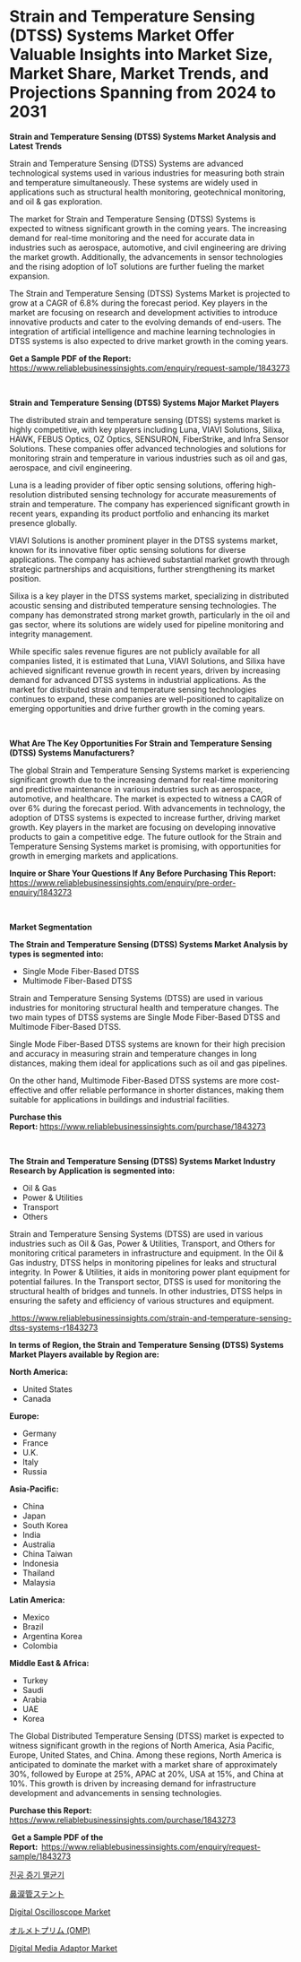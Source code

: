 <p><h1>Strain and Temperature Sensing (DTSS) Systems Market Offer Valuable Insights into Market Size, Market Share, Market Trends, and Projections Spanning from 2024 to 2031</h1></p><p><strong>Strain and Temperature Sensing (DTSS) Systems Market Analysis and Latest Trends</strong></p>
<p><p>Strain and Temperature Sensing (DTSS) Systems are advanced technological systems used in various industries for measuring both strain and temperature simultaneously. These systems are widely used in applications such as structural health monitoring, geotechnical monitoring, and oil & gas exploration.</p><p>The market for Strain and Temperature Sensing (DTSS) Systems is expected to witness significant growth in the coming years. The increasing demand for real-time monitoring and the need for accurate data in industries such as aerospace, automotive, and civil engineering are driving the market growth. Additionally, the advancements in sensor technologies and the rising adoption of IoT solutions are further fueling the market expansion.</p><p>The Strain and Temperature Sensing (DTSS) Systems Market is projected to grow at a CAGR of 6.8% during the forecast period. Key players in the market are focusing on research and development activities to introduce innovative products and cater to the evolving demands of end-users. The integration of artificial intelligence and machine learning technologies in DTSS systems is also expected to drive market growth in the coming years.</p></p>
<p><strong>Get a Sample PDF of the Report:&nbsp;</strong> <a href="https://www.reliablebusinessinsights.com/enquiry/request-sample/1843273">https://www.reliablebusinessinsights.com/enquiry/request-sample/1843273</a></p>
<p>&nbsp;</p>
<p><strong>Strain and Temperature Sensing (DTSS) Systems Major Market Players</strong></p>
<p><p>The distributed strain and temperature sensing (DTSS) systems market is highly competitive, with key players including Luna, VIAVI Solutions, Silixa, HAWK, FEBUS Optics, OZ Optics, SENSURON, FiberStrike, and Infra Sensor Solutions. These companies offer advanced technologies and solutions for monitoring strain and temperature in various industries such as oil and gas, aerospace, and civil engineering.</p><p>Luna is a leading provider of fiber optic sensing solutions, offering high-resolution distributed sensing technology for accurate measurements of strain and temperature. The company has experienced significant growth in recent years, expanding its product portfolio and enhancing its market presence globally.</p><p>VIAVI Solutions is another prominent player in the DTSS systems market, known for its innovative fiber optic sensing solutions for diverse applications. The company has achieved substantial market growth through strategic partnerships and acquisitions, further strengthening its market position.</p><p>Silixa is a key player in the DTSS systems market, specializing in distributed acoustic sensing and distributed temperature sensing technologies. The company has demonstrated strong market growth, particularly in the oil and gas sector, where its solutions are widely used for pipeline monitoring and integrity management.</p><p>While specific sales revenue figures are not publicly available for all companies listed, it is estimated that Luna, VIAVI Solutions, and Silixa have achieved significant revenue growth in recent years, driven by increasing demand for advanced DTSS systems in industrial applications. As the market for distributed strain and temperature sensing technologies continues to expand, these companies are well-positioned to capitalize on emerging opportunities and drive further growth in the coming years.</p></p>
<p>&nbsp;</p>
<p><strong>What Are The Key Opportunities For Strain and Temperature Sensing (DTSS) Systems Manufacturers?</strong></p>
<p><p>The global Strain and Temperature Sensing Systems market is experiencing significant growth due to the increasing demand for real-time monitoring and predictive maintenance in various industries such as aerospace, automotive, and healthcare. The market is expected to witness a CAGR of over 6% during the forecast period. With advancements in technology, the adoption of DTSS systems is expected to increase further, driving market growth. Key players in the market are focusing on developing innovative products to gain a competitive edge. The future outlook for the Strain and Temperature Sensing Systems market is promising, with opportunities for growth in emerging markets and applications.</p></p>
<p><strong>Inquire or Share Your Questions If Any Before Purchasing This Report:</strong> <a href="https://www.reliablebusinessinsights.com/enquiry/pre-order-enquiry/1843273">https://www.reliablebusinessinsights.com/enquiry/pre-order-enquiry/1843273</a></p>
<p>&nbsp;</p>
<p><strong>Market Segmentation</strong></p>
<p><strong>The Strain and Temperature Sensing (DTSS) Systems Market Analysis by types is segmented into:</strong></p>
<p><ul><li>Single Mode Fiber-Based DTSS</li><li>Multimode Fiber-Based DTSS</li></ul></p>
<p><p>Strain and Temperature Sensing Systems (DTSS) are used in various industries for monitoring structural health and temperature changes. The two main types of DTSS systems are Single Mode Fiber-Based DTSS and Multimode Fiber-Based DTSS. </p><p>Single Mode Fiber-Based DTSS systems are known for their high precision and accuracy in measuring strain and temperature changes in long distances, making them ideal for applications such as oil and gas pipelines. </p><p>On the other hand, Multimode Fiber-Based DTSS systems are more cost-effective and offer reliable performance in shorter distances, making them suitable for applications in buildings and industrial facilities.</p></p>
<p><strong>Purchase this Report:&nbsp;</strong><a href="https://www.reliablebusinessinsights.com/purchase/1843273">https://www.reliablebusinessinsights.com/purchase/1843273</a></p>
<p>&nbsp;</p>
<p><strong>The Strain and Temperature Sensing (DTSS) Systems Market Industry Research by Application is segmented into:</strong></p>
<p><ul><li>Oil & Gas</li><li>Power & Utilities</li><li>Transport</li><li>Others</li></ul></p>
<p><p>Strain and Temperature Sensing Systems (DTSS) are used in various industries such as Oil & Gas, Power & Utilities, Transport, and Others for monitoring critical parameters in infrastructure and equipment. In the Oil & Gas industry, DTSS helps in monitoring pipelines for leaks and structural integrity. In Power & Utilities, it aids in monitoring power plant equipment for potential failures. In the Transport sector, DTSS is used for monitoring the structural health of bridges and tunnels. In other industries, DTSS helps in ensuring the safety and efficiency of various structures and equipment.</p></p>
<p><a href="https://www.reliablebusinessinsights.com/strain-and-temperature-sensing-dtss-systems-r1843273">&nbsp;https://www.reliablebusinessinsights.com/strain-and-temperature-sensing-dtss-systems-r1843273</a></p>
<p><strong>In terms of Region, the Strain and Temperature Sensing (DTSS) Systems Market Players available by Region are:</strong></p>
<p>
    <p> <strong> North America: </strong>
        <ul>
            <li>United States</li>
            <li>Canada</li>
        </ul>
        </p> 
    <p> <strong> Europe: </strong>
        <ul>
            <li>Germany</li>
            <li>France</li>
            <li>U.K.</li>
            <li>Italy</li>
            <li>Russia</li>
        </ul>
        </p> 
    <p> <strong> Asia-Pacific: </strong>
        <ul>
            <li>China</li>
            <li>Japan</li>
            <li>South Korea</li>
            <li>India</li>
            <li>Australia</li>
            <li>China Taiwan</li>
            <li>Indonesia</li>
            <li>Thailand</li>
            <li>Malaysia</li>
        </ul>
        </p> 
    <p> <strong> Latin America: </strong>
        <ul>
            <li>Mexico</li>
            <li>Brazil</li>
            <li>Argentina Korea</li>
            <li>Colombia</li>
        </ul>
        </p> 
    <p> <strong> Middle East & Africa: </strong>
        <ul>
            <li>Turkey</li>
            <li>Saudi</li>
            <li>Arabia</li>
            <li>UAE</li>
            <li>Korea</li>
        </ul>
    </p>
    </p>
<p><p>The Global Distributed Temperature Sensing (DTSS) market is expected to witness significant growth in the regions of North America, Asia Pacific, Europe, United States, and China. Among these regions, North America is anticipated to dominate the market with a market share of approximately 30%, followed by Europe at 25%, APAC at 20%, USA at 15%, and China at 10%. This growth is driven by increasing demand for infrastructure development and advancements in sensing technologies.</p></p>
<p><strong>Purchase this Report: </strong><a href="https://www.reliablebusinessinsights.com/purchase/1843273">https://www.reliablebusinessinsights.com/purchase/1843273</a></p>
<p>&nbsp;<strong>Get a Sample PDF of the Report:&nbsp;&nbsp;</strong><a href="https://www.reliablebusinessinsights.com/enquiry/request-sample/1843273">https://www.reliablebusinessinsights.com/enquiry/request-sample/1843273</a></p>
<p><strong></strong></p>
<p><p><a href="https://github.com/rustymarie2024/Market-Research-Report-List-1/blob/main/5180716158005.md">진공 증기 멸균기</a></p><p><a href="https://medium.com/@elmoray21/2014%E5%B9%B4%E3%81%8B%E3%82%892031%E5%B9%B4%E3%81%BE%E3%81%A7%E3%81%AE%E6%9C%9F%E9%96%93%E3%81%AB%E3%81%8A%E3%81%91%E3%82%8B%E9%BC%BB%E6%B6%99%E7%AE%A1%E3%82%B9%E3%83%86%E3%83%B3%E3%83%88%E5%B8%82%E5%A0%B4%E3%82%B7%E3%82%A7%E3%82%A2%E3%81%A8%E6%96%B0%E3%81%97%E3%81%84%E3%83%88%E3%83%AC%E3%83%B3%E3%83%89%E5%88%86%E6%9E%90-%E3%81%9D%E3%81%AE%E7%A8%AE%E9%A1%9E-%E3%82%A2%E3%83%97%E3%83%AA%E3%82%B1%E3%83%BC%E3%82%B7%E3%83%A7%E3%83%B3-%E3%82%A8%E3%83%B3%E3%83%89%E3%83%A6%E3%83%BC%E3%82%BA%E3%81%AB%E3%82%88%E3%82%8B%E4%BA%88%E6%B8%AC-0392d53f8ace">鼻涙管ステント</a></p><p><a href="https://github.com/KeeganBarrows2023/Market-Research-Report-List-1/blob/main/digital-oscilloscope-market.md">Digital Oscilloscope Market</a></p><p><a href="https://github.com/LizaHeller2023/Market-Research-Report-List-1/blob/main/4157534148614.md">オルメトプリム (OMP)</a></p><p><a href="https://github.com/Alonsoolds3wq1d81czn8rbol/Market-Research-Report-List-3/blob/main/digital-media-adaptor-market.md">Digital Media Adaptor Market</a></p></p>